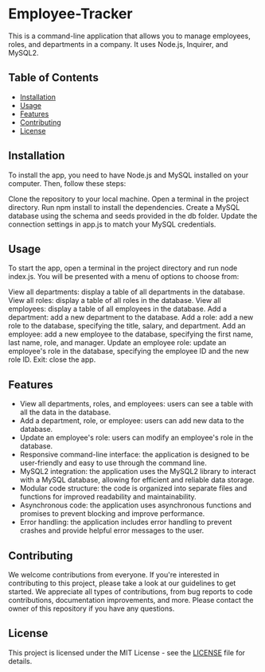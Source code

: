 # Employee-Tracker

This is a command-line application that allows you to manage employees, roles, and departments in a company. It uses Node.js, Inquirer, and MySQL2.   

## Table of Contents

- [Installation](#installation)
- [Usage](#usage)
- [Features](#features)
- [Contributing](#contributing)
- [License](#license)   

## Installation

To install the app, you need to have Node.js and MySQL installed on your computer. Then, follow these steps:

Clone the repository to your local machine.
Open a terminal in the project directory.
Run npm install to install the dependencies.
Create a MySQL database using the schema and seeds provided in the db folder.
Update the connection settings in app.js to match your MySQL credentials.   

## Usage

To start the app, open a terminal in the project directory and run node index.js. You will be presented with a menu of options to choose from:

View all departments: display a table of all departments in the database.
View all roles: display a table of all roles in the database.
View all employees: display a table of all employees in the database.
Add a department: add a new department to the database.
Add a role: add a new role to the database, specifying the title, salary, and department.
Add an employee: add a new employee to the database, specifying the first name, last name, role, and manager.
Update an employee role: update an employee's role in the database, specifying the employee ID and the new role ID.
Exit: close the app.   

## Features

- View all departments, roles, and employees: users can see a table with all the data in the database.
- Add a department, role, or employee: users can add new data to the database.
- Update an employee's role: users can modify an employee's role in the database.
- Responsive command-line interface: the application is designed to be user-friendly and easy to use through the command line.
- MySQL2 integration: the application uses the MySQL2 library to interact with a MySQL database, allowing for efficient and reliable data storage.
- Modular code structure: the code is organized into separate files and functions for improved readability and maintainability.
- Asynchronous code: the application uses asynchronous functions and promises to prevent blocking and improve performance.
- Error handling: the application includes error handling to prevent crashes and provide helpful error messages to the user.

## Contributing

We welcome contributions from everyone. If you're interested in contributing to this project, please take a look at our guidelines to get started. We appreciate all types of contributions, from bug reports to code contributions, documentation improvements, and more.  Please contact the owner of this repository if you have any questions.

## License

This project is licensed under the MIT License - see the [LICENSE](https://opensource.org/licenses/MIT) file for details.
